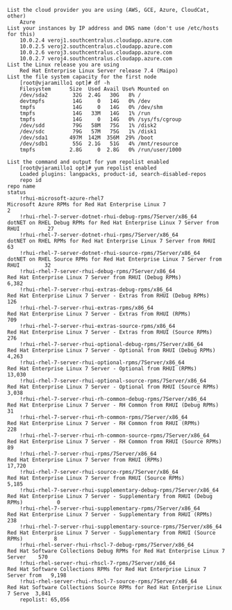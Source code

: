     List the cloud provider you are using (AWS, GCE, Azure, CloudCat, other)
		Azure
    List your instances by IP address and DNS name (don't use /etc/hosts for this)
		10.0.2.4 veroj1.southcentralus.cloudapp.azure.com
		10.0.2.5 veroj2.southcentralus.cloudapp.azure.com
		10.0.2.6 veroj3.southcentralus.cloudapp.azure.com
		10.0.2.7 veroj4.southcentralus.cloudapp.azure.com
    List the Linux release you are using
		Red Hat Enterprise Linux Server release 7.4 (Maipo)
    List the file system capacity for the first node
		[root@vjaramillo1 opt]# df -h
		Filesystem      Size  Used Avail Use% Mounted on
		/dev/sda2        32G  2.4G   30G   8% /
		devtmpfs         14G     0   14G   0% /dev
		tmpfs            14G     0   14G   0% /dev/shm
		tmpfs            14G   33M   14G   1% /run
		tmpfs            14G     0   14G   0% /sys/fs/cgroup
		/dev/sdd         79G   58M   75G   1% /disk2
		/dev/sdc         79G   57M   75G   1% /disk1
		/dev/sda1       497M  142M  356M  29% /boot
		/dev/sdb1        55G  2.1G   51G   4% /mnt/resource
		tmpfs           2.8G     0  2.8G   0% /run/user/1000
		
    List the command and output for yum repolist enabled
		[root@vjaramillo1 opt]# yum repolist enabled
		Loaded plugins: langpacks, product-id, search-disabled-repos
		repo id                                                           repo name                                                                     status
		!rhui-microsoft-azure-rhel7                                       Microsoft Azure RPMs for Red Hat Enterprise Linux 7                                2
		!rhui-rhel-7-server-dotnet-rhui-debug-rpms/7Server/x86_64         dotNET on RHEL Debug RPMs for Red Hat Enterprise Linux 7 Server from RHUI         27
		!rhui-rhel-7-server-dotnet-rhui-rpms/7Server/x86_64               dotNET on RHEL RPMs for Red Hat Enterprise Linux 7 Server from RHUI               63
		!rhui-rhel-7-server-dotnet-rhui-source-rpms/7Server/x86_64        dotNET on RHEL Source RPMs for Red Hat Enterprise Linux 7 Server from RHUI        32
		!rhui-rhel-7-server-rhui-debug-rpms/7Server/x86_64                Red Hat Enterprise Linux 7 Server from RHUI (Debug RPMs)                       6,382
		!rhui-rhel-7-server-rhui-extras-debug-rpms/x86_64                 Red Hat Enterprise Linux 7 Server - Extras from RHUI (Debug RPMs)                126
		!rhui-rhel-7-server-rhui-extras-rpms/x86_64                       Red Hat Enterprise Linux 7 Server - Extras from RHUI (RPMs)                      709
		!rhui-rhel-7-server-rhui-extras-source-rpms/x86_64                Red Hat Enterprise Linux 7 Server - Extras from RHUI (Source RPMs)               276
		!rhui-rhel-7-server-rhui-optional-debug-rpms/7Server/x86_64       Red Hat Enterprise Linux 7 Server - Optional from RHUI (Debug RPMs)            4,263
		!rhui-rhel-7-server-rhui-optional-rpms/7Server/x86_64             Red Hat Enterprise Linux 7 Server - Optional from RHUI (RPMs)                 13,030
		!rhui-rhel-7-server-rhui-optional-source-rpms/7Server/x86_64      Red Hat Enterprise Linux 7 Server - Optional from RHUI (Source RPMs)           3,038
		!rhui-rhel-7-server-rhui-rh-common-debug-rpms/7Server/x86_64      Red Hat Enterprise Linux 7 Server - RH Common from RHUI (Debug RPMs)              31
		!rhui-rhel-7-server-rhui-rh-common-rpms/7Server/x86_64            Red Hat Enterprise Linux 7 Server - RH Common from RHUI (RPMs)                   228
		!rhui-rhel-7-server-rhui-rh-common-source-rpms/7Server/x86_64     Red Hat Enterprise Linux 7 Server - RH Common from RHUI (Source RPMs)             89
		!rhui-rhel-7-server-rhui-rpms/7Server/x86_64                      Red Hat Enterprise Linux 7 Server from RHUI (RPMs)                            17,720
		!rhui-rhel-7-server-rhui-source-rpms/7Server/x86_64               Red Hat Enterprise Linux 7 Server from RHUI (Source RPMs)                      5,185
		!rhui-rhel-7-server-rhui-supplementary-debug-rpms/7Server/x86_64  Red Hat Enterprise Linux 7 Server - Supplementary from RHUI (Debug RPMs)           0
		!rhui-rhel-7-server-rhui-supplementary-rpms/7Server/x86_64        Red Hat Enterprise Linux 7 Server - Supplementary from RHUI (RPMs)               238
		!rhui-rhel-7-server-rhui-supplementary-source-rpms/7Server/x86_64 Red Hat Enterprise Linux 7 Server - Supplementary from RHUI (Source RPMs)          8
		!rhui-rhel-server-rhui-rhscl-7-debug-rpms/7Server/x86_64          Red Hat Software Collections Debug RPMs for Red Hat Enterprise Linux 7 Server    570
		!rhui-rhel-server-rhui-rhscl-7-rpms/7Server/x86_64                Red Hat Software Collections RPMs for Red Hat Enterprise Linux 7 Server from   9,198
		!rhui-rhel-server-rhui-rhscl-7-source-rpms/7Server/x86_64         Red Hat Software Collections Source RPMs for Red Hat Enterprise Linux 7 Serve  3,841
		repolist: 65,056

